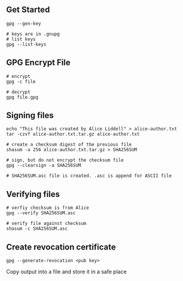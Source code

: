 ## Get Started
```shell
gpg --gen-key

# keys are in .gnupg
# list keys
gpg --list-keys
```

## GPG Encrypt File
```
# encrypt
gpg -c file

# decrypt
gpg file.gpg
```

## Signing files
```shell
echo "This file was created by Alice Liddell" > alice-author.txt
tar -czvf alice-author.txt.tar.gz alice-author.txt

# create a checksum digest of the previous file
shasum -a 256 alice-author.txt.tar.gz > SHA256SUM

# sign, but do not encrypt the checksum file 
gpg --clearsign -a SHA256SUM

# SHA256SUM.asc file is created. .asc is append for ASCII file
```

## Verifying files
```shell
# verfiy checksum is from Alice
gpg --verify SHA256SUM.asc

# verify file against checksum
shasum -c SHA256SUM.asc
```

## Create revocation certificate
```shell
gpg --generate-revocation <pub key>
```

Copy output into a file and store it in a safe place
